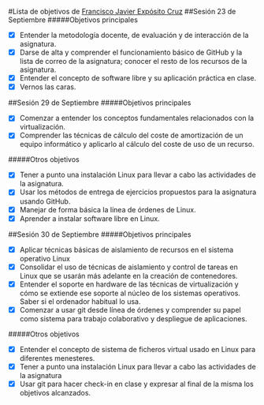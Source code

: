 #Lista de objetivos de [Francisco Javier Expósito Cruz](http://github.com/franexposito)
##Sesión 23 de Septiembre
#####Objetivos principales

- [X] Entender la metodología docente, de evaluación y de interacción de la asignatura.  
- [X] Darse de alta y comprender el funcionamiento básico de GitHub y la lista de correo de la asignatura; conocer el resto de los recursos de la asignatura.  
- [X] Entender el concepto de software libre y su aplicación práctica en clase.  
- [X] Vernos las caras.  

##Sesión 29 de Septiembre
#####Objetivos principales

- [X] Comenzar a entender los conceptos fundamentales relacionados con la virtualización.  
- [X] Comprender las técnicas de cálculo del coste de amortización de un equipo informático y aplicarlo al cálculo del coste de uso de un recurso.  

#####Otros objetivos

- [X] Tener a punto una instalación Linux para llevar a cabo las actividades de la asignatura.  
- [X] Usar los métodos de entrega de ejercicios propuestos para la asignatura usando GitHub.  
- [X] Manejar de forma básica la línea de órdenes de Linux.  
- [X] Aprender a instalar software libre en Linux. 

##Sesión 30 de Septiembre
#####Objetivos principales
- [X] Aplicar técnicas básicas de aislamiento de recursos en el sistema operativo Linux
- [X] Consolidar el uso de técnicas de aislamiento y control de tareas en Linux que se usarán más adelante en la creación de contenedores.
- [X] Entender el soporte en hardware de las técnicas de virtualización y cómo se extiende ese soporte al núcleo de los sistemas operativos. Saber si el ordenador habitual lo usa.
- [X] Comenzar a usar git desde línea de órdenes y comprender su papel como sistema para trabajo colaborativo y despliegue de aplicaciones.

#####Otros objetivos
- [X] Entender el concepto de sistema de ficheros virtual usado en Linux para diferentes menesteres.
- [X] Tener a punto una instalación Linux para llevar a cabo las actividades de la asignatura
- [X] Usar git para hacer check-in en clase y expresar al final de la misma los objetivos alcanzados.